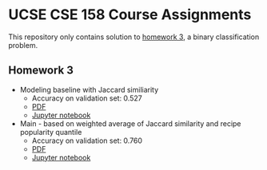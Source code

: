 # UCSE CSE 158 Course Assignments

This repository only contains solution to [homework 3](pdfs/homework3.pdf), a binary classification problem.

## Homework 3

- Modeling baseline with Jaccard similiarity
  - Accuracy on validation set: 0.527
  - [PDF](pdfs/hw3-baseline.pdf)
  - [Jupyter notebook](baseline.ipynb)
- Main - based on weighted average of Jaccard similarity and recipe popularity quantile
  - Accuracy on validation set: 0.760
  - [PDF](pdfs/hw3-main.pdf)
  - [Jupyter notebook](hw3.ipynb)
